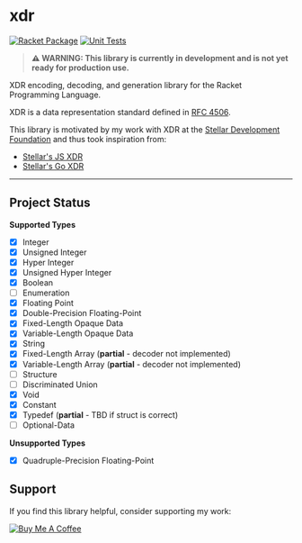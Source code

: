 # xdr

[![Racket Package](https://img.shields.io/badge/raco%20pkg%20install-XDR-blue.svg?logo=racket)](https://pkgd.racket-lang.org/pkgn/package/XDR)
[![Unit Tests](https://github.com/robertDurst/xdr_racket/actions/workflows/unit-tests.yml/badge.svg)](https://github.com/robertDurst/xdr_racket/actions/workflows/unit-tests.yml)

> **⚠️ WARNING: This library is currently in development and is not yet ready for production use.**

XDR encoding, decoding, and generation library for the Racket Programming Language.

XDR is a data representation standard defined in [RFC 4506](https://tools.ietf.org/html/rfc4506).

This library is motivated by my work with XDR at the [Stellar Development Foundation](https://www.stellar.org/) and thus took inspiration from:

* [Stellar's JS XDR](https://github.com/stellar/js-xdr)
* [Stellar's Go XDR](https://github.com/stellar/go/tree/master/xdr)

***

## Project Status

**Supported Types**
* [x] Integer
* [x] Unsigned Integer
* [x] Hyper Integer
* [x] Unsigned Hyper Integer
* [x] Boolean
* [ ] Enumeration
* [x] Floating Point
* [x] Double-Precision Floating-Point
* [x] Fixed-Length Opaque Data
* [x] Variable-Length Opaque Data
* [x] String
* [x] Fixed-Length Array (**partial** - decoder not implemented)
* [x] Variable-Length Array (**partial** - decoder not implemented)
* [ ] Structure
* [ ] Discriminated Union
* [x] Void
* [x] Constant
* [x] Typedef (**partial** - TBD if struct is correct)
* [ ] Optional-Data

**Unsupported Types**
* [x] Quadruple-Precision Floating-Point


## Support

If you find this library helpful, consider supporting my work:

[![Buy Me A Coffee](https://img.shields.io/badge/Buy%20Me%20A%20Coffee-support-yellow.svg?style=flat-square&logo=buy-me-a-coffee)](https://buymeacoffee.com/rdurst)
